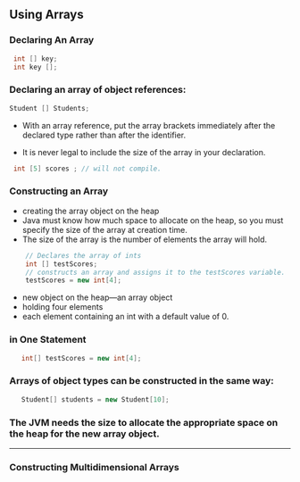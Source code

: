 ## Using Arrays

### Declaring An Array

```java
 int [] key;
 int key [];
```

### Declaring an array of object references:

```java
Student [] Students;
```

- With an array reference, put the array brackets immediately after the declared type rather than after the identifier.

- It is never legal to include the size of the array in your declaration.

```java
 int [5] scores ; // will not compile.
```

### Constructing an Array

- creating the array object on the heap
- Java must know how much space to allocate on the heap, so you must specify the size of the array at creation time.
- The size of the array is the number of elements the array will hold.

```java
    // Declares the array of ints
    int [] testScores;
    // constructs an array and assigns it to the testScores variable.
    testScores = new int[4];

```

- new object on the heap—an array object
- holding four elements
- each element containing an int with a default value of 0.

### in One Statement

```java
   int[] testScores = new int[4];
```

### Arrays of object types can be constructed in the same way:

```java
   Student[] students = new Student[10];
```

### **The JVM needs the size to allocate the appropriate space on the heap for the new array object.**

---

### Constructing Multidimensional Arrays
